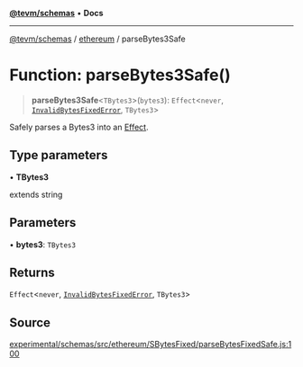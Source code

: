 [**@tevm/schemas**](../../README.md) • **Docs**

***

[@tevm/schemas](../../modules.md) / [ethereum](../README.md) / parseBytes3Safe

# Function: parseBytes3Safe()

> **parseBytes3Safe**\<`TBytes3`\>(`bytes3`): `Effect`\<`never`, [`InvalidBytesFixedError`](../classes/InvalidBytesFixedError.md), `TBytes3`\>

Safely parses a Bytes3 into an [Effect](https://www.effect.website/docs/essentials/effect-type).

## Type parameters

• **TBytes3**

extends string

## Parameters

• **bytes3**: `TBytes3`

## Returns

`Effect`\<`never`, [`InvalidBytesFixedError`](../classes/InvalidBytesFixedError.md), `TBytes3`\>

## Source

[experimental/schemas/src/ethereum/SBytesFixed/parseBytesFixedSafe.js:100](https://github.com/evmts/tevm-monorepo/blob/main/experimental/schemas/src/ethereum/SBytesFixed/parseBytesFixedSafe.js#L100)
